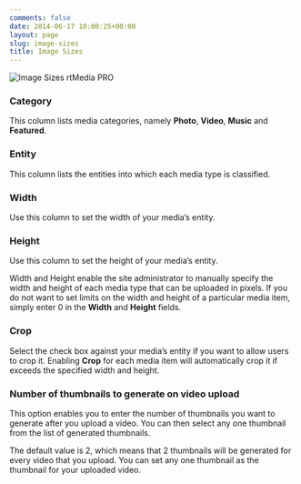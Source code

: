 ```yaml
---
comments: false
date: 2014-06-17 10:00:25+00:00
layout: page
slug: image-sizes
title: Image Sizes
---
```


![Image Sizes rtMedia PRO](http://docs.rtcamp.com/wp-content/uploads/2014/06/Image-Sizes-rtMedia-PRO.jpg)


### Category


This column lists media categories, namely **Photo**, **Video**, **Music** and **Featured**.


### Entity


This column lists the entities into which each media type is classified.


### Width


Use this column to set the width of your media’s entity.


### Height


Use this column to set the height of your media’s entity.

Width and Height enable the site administrator to manually specify the width and height of each media type that can be uploaded in pixels. If you do not want to set limits on the width and height of a particular media item, simply enter 0 in the **Width** and **Height** fields.


### Crop


Select the check box against your media’s entity if you want to allow users to crop it. Enabling **Crop** for each media item will automatically crop it if exceeds the specified width and height.


### Number of thumbnails to generate on video upload


This option enables you to enter the number of thumbnails you want to generate after you upload a video. You can then select any one thumbnail from the list of generated thumbnails.

The default value is 2, which means that 2 thumbnails will be generated for every video that you upload. You can set any one thumbnail as the thumbnail for your uploaded video.





